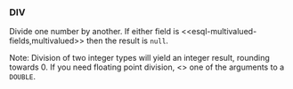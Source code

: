 <!--
This is generated by ESQL's AbstractFunctionTestCase. Do no edit it. See ../README.md for how to regenerate it.
-->

### DIV
Divide one number by another. If either field is <<esql-multivalued-fields,multivalued>> then the result is `null`.

Note: Division of two integer types will yield an integer result, rounding towards 0. If you need floating point division, <<esql-cast-operator>> one of the arguments to a `DOUBLE`.
